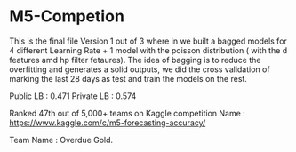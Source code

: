 # M5-Competion

This is the final file Version 1 out of 3 where in we built a bagged models for 4 different Learning Rate + 1 model with the poisson distribution ( with the d features amd hp filter fetaures). The idea of bagging is to reduce the overfitting and generates a solid outputs, we did the cross validation of marking the last 28 days as test and train the models on the rest.

Public LB : 0.471
Private LB : 0.574

Ranked 47th out of 5,000+ teams on Kaggle 
competition Name : https://www.kaggle.com/c/m5-forecasting-accuracy/

Team Name : Overdue Gold.
